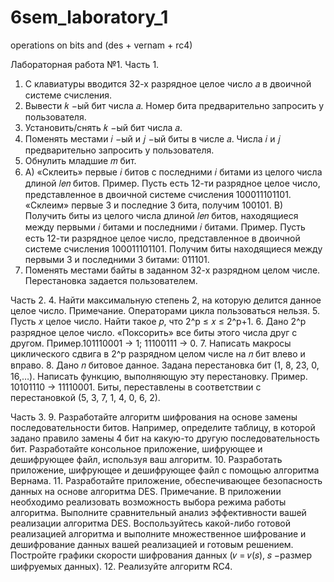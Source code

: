 # 6sem_laboratory_1
operations on bits and (des + vernam + rc4)

Лабораторная работа №1.
Часть 1.
1. С клавиатуры вводится 32-х разрядное целое число 𝑎 в двоичной системе счисления.
1. Вывести 𝑘 −ый бит числа 𝑎. Номер бита предварительно запросить у пользователя.
2. Установить/снять 𝑘 −ый бит числа 𝑎.
3. Поменять местами 𝑖 −ый и 𝑗 −ый биты в числе 𝑎. Числа 𝑖 и 𝑗 предварительно запросить у
пользователя.
4. Обнулить младшие 𝑚 бит.
2. A) «Склеить» первые 𝑖 битов с последними 𝑖 битами из целого числа длиной 𝑙𝑒𝑛 битов. Пример.
Пусть есть 12-ти разрядное целое число, представленное в двоичной системе счисления
100011101101. «Склеим» первые 3 и последние 3 бита, получим 100101.
B) Получить биты из целого числа длиной 𝑙𝑒𝑛 битов, находящиеся между первыми 𝑖 битами и
последними 𝑖 битами. Пример. Пусть есть 12-ти разрядное целое число, представленное в
двоичной системе счисления 100011101101. Получим биты находящиеся между первыми 3 и
последними 3 битами: 011101.
3. Поменять местами байты в заданном 32-х разрядном целом числе. Перестановка задается
пользователем.

Часть 2.
4. Найти максимальную степень 2, на которую делится данное целое число. Примечание.
Операторами цикла пользоваться нельзя.
5. Пусть 𝑥 целое число. Найти такое 𝑝, что 2^p ≤ 𝑥 ≤ 2^p+1.
6. Дано 2^p разрядное целое число. «Поксорить» все биты этого числа друг с другом.
Пример.101110001 → 1; 11100111 → 0.
7. Написать макросы циклического сдвига в 2^p разрядном целом числе на 𝑛 бит влево и вправо.
8. Дано 𝑛 битовое данное. Задана перестановка бит (1, 8, 23, 0, 16,…). Написать функцию,
выполняющую эту перестановку. Пример. 10101110 → 11110001. Биты, переставлены в
соответствии с перестановкой (5, 3, 7, 1, 4, 0, 6, 2).

Часть 3.
9. Разработайте алгоритм шифрования на основе замены последовательности битов. Например,
определите таблицу, в которой задано правило замены 4 бит на какую-то другую
последовательность бит. Разработайте консольное приложение, шифрующее и дешифрующее
файл, используя ваш алгоритм.
10. Разработать приложение, шифрующее и дешифрующее файл с помощью алгоритма Вернама.
11. Разработайте приложение, обеспечивающее безопасность данных на основе алгоритма DES.
Примечание. В приложении необходимо реализовать возможность выбора режима работы
алгоритма. Выполните сравнительный анализ эффективности вашей реализации алгоритма
DES. Воспользуйтесь какой-либо готовой реализацией алгоритма и выполните множественное
шифрование и дешифрование данных вашей реализацией и готовым решением. Постройте
графики скорости шифрования данных (𝑣 = 𝑣(𝑠), 𝑠 −размер шифруемых данных).
12. Реализуйте алгоритм RC4.

